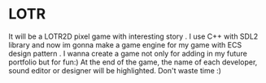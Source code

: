 # LOTR
It will be a LOTR2D pixel game with interesting story . I use C++ with SDL2 library 
and now im gonna make a game engine for my game with ECS design pattern . I wanna create a game not only for adding 
in my future portfolio but for fun:) At the end of the game, the name of each developer, 
sound editor or designer will be highlighted. Don't waste time :)
